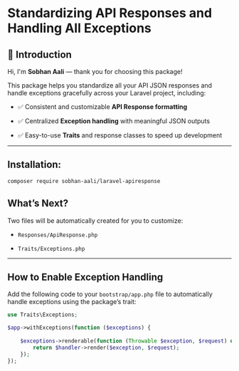 # Standardizing API Responses and Handling All Exceptions


## 👋 Introduction

Hi, I'm **Sobhan Aali** — thank you for choosing this package!

This package helps you standardize all your API JSON responses and handle exceptions gracefully across your Laravel project, including:

- ✅ Consistent and customizable **API Response formatting**
    
- ✅ Centralized **Exception handling** with meaningful JSON outputs
    
- ✅ Easy-to-use **Traits** and response classes to speed up development
    

---
## Installation:

```bash
composer require sobhan-aali/laravel-apiresponse
```

## What’s Next?

Two files will be automatically created for you to customize:

- `Responses/ApiResponse.php`
    
- `Traits/Exceptions.php`
    

---
## How to Enable Exception Handling

Add the following code to your `bootstrap/app.php` file to automatically handle exceptions using the package’s trait:

```php
use Traits\Exceptions;

$app->withExceptions(function ($exceptions) {
    
    $exceptions->renderable(function (Throwable $exception, $request) use ($handler) {
        return $handler->render($exception, $request);
    });
});
```
